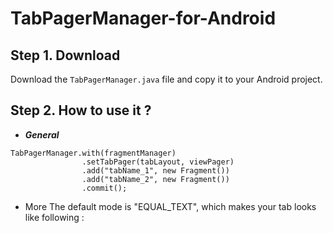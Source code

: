 # TabPagerManager-for-Android

## Step 1. Download

  Download the ```TabPagerManager.java``` file and copy it to your Android project.
  
## Step 2. How to use it ?

- ***General***
```
TabPagerManager.with(fragmentManager)
                .setTabPager(tabLayout, viewPager)
                .add("tabName_1", new Fragment())
                .add("tabName_2", new Fragment())
                .commit();
```

- More
  The default mode is "EQUAL_TEXT", which makes your tab looks like following :
  [](http://thyrsi.com/t6/669/1549729871x2890173753.png)
